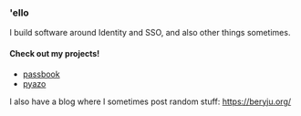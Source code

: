 ### 'ello

I build software around Identity and SSO, and also other things sometimes.

#### Check out my projects!

- [passbook](https://github.com/BeryJu/passbook)
- [pyazo](https://github.com/BeryJu/pyazo)

I also have a blog where I sometimes post random stuff: https://beryju.org/ 
